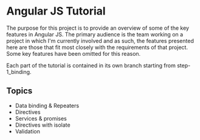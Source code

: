 # Angular JS Tutorial

The purpose for this project is to provide an overview of some of the key features in Angular JS.
The primary audience is the team working on a project in which I'm currently involved and as such,
the features presented here are those that fit most closely with the requirements of that project.
Some key features have been omitted for this reason.

Each part of the tutorial is contained in its own branch starting from step-1_binding.

## Topics
- Data binding & Repeaters
- Directives
- Services & promises
- Directives with isolate
- Validation